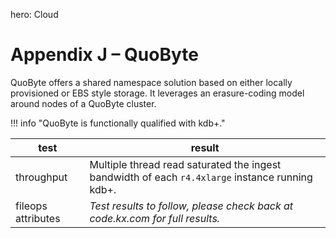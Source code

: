 hero: <i class="fa fa-cloud"></i> Cloud

# Appendix J – QuoByte 



QuoByte offers a shared namespace solution based on either locally provisioned or EBS style storage. 
It leverages an erasure-coding model around nodes of a QuoByte cluster.

!!! info "QuoByte is functionally qualified with kdb+."

test | result
-----|-------
throughput | Multiple thread read saturated the ingest bandwidth of each `r4.4xlarge` instance running kdb+.
fileops attributes | _Test results to follow, please check back at code.kx.com for full results._

